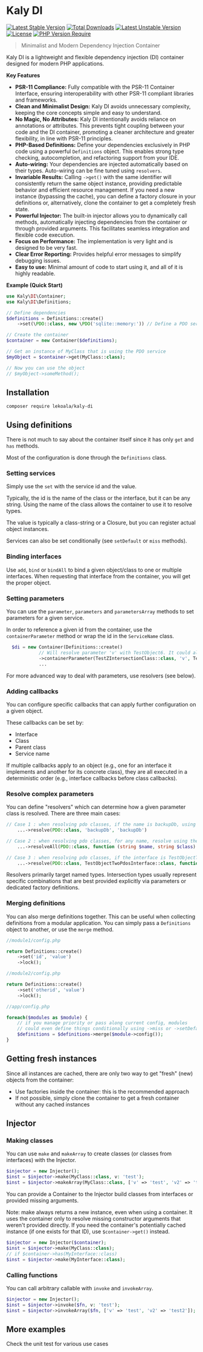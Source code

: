 # Kaly DI

[![Latest Stable Version](http://poser.pugx.org/lekoala/kaly-di/v)](https://packagist.org/packages/lekoala/kaly-di) [![Total Downloads](http://poser.pugx.org/lekoala/kaly-di/downloads)](https://packagist.org/packages/lekoala/kaly-di) [![Latest Unstable Version](http://poser.pugx.org/lekoala/kaly-di/v/unstable)](https://packagist.org/packages/lekoala/kaly-di) [![License](http://poser.pugx.org/lekoala/kaly-di/license)](https://packagist.org/packages/lekoala/kaly-di) [![PHP Version Require](http://poser.pugx.org/lekoala/kaly-di/require/php)](https://packagist.org/packages/lekoala/kaly-di)

> Minimalist and Modern Dependency Injection Container

Kaly DI is a lightweight and flexible dependency injection (DI) container designed for modern PHP applications.

**Key Features**

* **PSR-11 Compliance:**  Fully compatible with the PSR-11 Container Interface, ensuring interoperability with other PSR-11 compliant libraries and frameworks.
* **Clean and Minimalist Design:**  Kaly DI avoids unnecessary complexity, keeping the core concepts simple and easy to understand.
* **No Magic, No Attributes:**  Kaly DI intentionally avoids reliance on annotations or attributes. This prevents tight coupling between your code and the DI container, promoting a cleaner architecture and greater flexibility, in line with PSR-11 principles.
* **PHP-Based Definitions:** Define your dependencies exclusively in PHP code using a powerful `Definitions` object. This enables strong type checking, autocompletion, and refactoring support from your IDE.
* **Auto-wiring:** Your dependencies are injected automatically based on their types. Auto-wiring can be fine tuned using `resolvers`.
* **Invariable Results:**  Calling `->get()` with the same identifier will consistently return the same object instance, providing predictable behavior and efficient resource management. If you need a new instance (bypassing the cache), you can define a factory closure in your definitions or, alternatively, clone the container to get a completely fresh state.
* **Powerful Injector:** The built-in injector allows you to dynamically call methods, automatically injecting dependencies from the container or through provided arguments. This facilitates seamless integration and flexible code execution.
* **Focus on Performance:** The implementation is very light and is designed to be very fast.
* **Clear Error Reporting:** Provides helpful error messages to simplify debugging issues.
* **Easy to use:** Minimal amount of code to start using it, and all of it is highly readable.

**Example (Quick Start)**

```php
use Kaly\DI\Container;
use Kaly\DI\Definitions;

// Define dependencies
$definitions = Definitions::create()
    ->set(\PDO::class, new \PDO('sqlite::memory:')) // Define a PDO service

// Create the container
$container = new Container($definitions);

// Get an instance of MyClass that is using the PDO service
$myObject = $container->get(MyClass::class);

// Now you can use the object
// $myObject->someMethod();
```

## Installation

```
composer require lekoala/kaly-di
```

## Using definitions

There is not much to say about the container itself since it has only `get` and `has` methods.

Most of the configuration is done through the `Definitions` class.

### Setting services

Simply use the `set` with the service id and the value.

Typically, the id is the name of the class or the interface, but it can be any string.
Using the name of the class allows the container to use it to resolve types.

The value is typically a class-string or a Closure, but you can register actual object instances.

Services can also be set conditionally (see `setDefault` or `miss` methods).

### Binding interfaces

Use `add`, `bind` or `bindAll` to bind a given object/class to one or multiple interfaces. When requesting
that interface from the container, you will get the proper object.

### Setting parameters

You can use the `parameter`, `parameters` and `parametersArray` methods to set parameters
for a given service.

In order to reference a given id from the container, use the `containerParameter` method or wrap
the id in the `ServiceName` class.

```php
  $di = new Container(Definitions::create()
            // Will resolve parameter 'v' with TestObject6. It could also be any custom id from the container.
            ->containerParameter(TestZIntersectionClass::class, 'v', TestObject6::class)
            ...
```

For more advanced way to deal with parameters, use resolvers (see below).

### Adding callbacks

You can configure specific callbacks that can apply further configuration on a given object.

These callbacks can be set by:
- Interface
- Class
- Parent class
- Service name

If multiple callbacks apply to an object (e.g., one for an interface it implements and another for its concrete class), they are all executed in a deterministic order (e.g., interface callbacks before class callbacks).

### Resolve complex parameters

You can define "resolvers" which can determine how a given parameter class is resolved. There are three main cases:

```php
// Case 1 : when resolving pdo classes, if the name is backupDb, using backupDb id
    ...->resolve(PDO::class, 'backupDb', 'backupDb')

// Case 2 : when resolving pdo classes, for any name, resolve using the closure
    ...->resolveAll(PDO::class, function (string $name, string $class) {...}

// Case 3 : when resolving pdo classes, if the interface is TestObjectTwoPdosInterface, resolve using the closure
    ...->resolve(PDO::class, TestObjectTwoPdosInterface::class, function (string $name, string $class) {...}
```

Resolvers primarily target named types. Intersection types usually represent specific combinations that are best provided explicitly via parameters or dedicated factory definitions.

### Merging definitions

You can also merge definitions together. This can be useful when collecting definitions from a
modular application. You can simply pass a `Definitions` object to another, or use the `merge` method.

```php
//module1/config.php

return Definitions::create()
    ->set('id', 'value')
    ->lock();

//module2/config.php

return Definitions::create()
    ->set('otherid', 'value')
    ->lock();

//app/config.php

foreach($modules as $module) {
    // if you manage priority or pass along current config, modules
    // could even define things conditionally using ->miss or ->setDefault
    $definitions = $definitions->merge($module->config());
}
```

## Getting fresh instances

Since all instances are cached, there are only two way to get "fresh" (new) objects from the container:

- Use factories inside the container: this is the recommended approach
- If not possible, simply clone the container to get a fresh container without any cached instances

## Injector

### Making classes

You can use `make` and `makeArray` to create classes (or classes from interfaces) with the Injector.

```php
$injector = new Injector();
$inst = $injector->make(MyClass::class, v: 'test');
$inst = $injector->makeArray(MyClass::class, ['v' => 'test', 'v2' => 'test2']);
```

You can provide a Container to the Injector build classes from interfaces or provided missing arguments.

Note: make always returns a new instance, even when using a container. 
It uses the container only to resolve missing constructor arguments that weren't provided directly. 
If you need the container's potentially cached instance (if one exists for that ID), use `$container->get()` instead.

```php
$injector = new Injector($container);
$inst = $injector->make(MyClass::class);
// if $container->has(MyInterface::class)
$inst = $injector->make(MyInterface::class);
```

### Calling functions

You can call arbitrary callable with `invoke` and `invokeArray`.

```php
$injector = new Injector();
$inst = $injector->invoke($fn, v: 'test');
$inst = $injector->invokeArray($fn, ['v' => 'test', 'v2' => 'test2']);
```

## More examples

Check the unit test for various use cases

